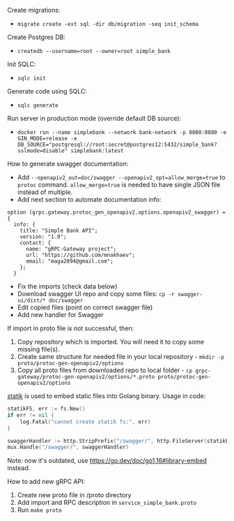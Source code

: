 Create migrations:
- `migrate create -ext sql -dir db/migration -seq init_schema`

Create Postgres DB:
- `createdb --username=root --owner=root simple_bank`

Init SQLC:
- `sqlc init`

Generate code using SQLC:
- `sqlc generate`

Run server in production mode (override default DB source):
- `docker run --name simplebank --network bank-network -p 8080:8080 -e GIN_MODE=release -e DB_SOURCE="postgresql://root:secret@postgres12:5432/simple_bank?sslmode=disable" simplebank:latest`

How to generate swagger documentation:
- Add `--openapiv2_out=doc/swagger --openapiv2_opt=allow_merge=true` to `protoc` command. 
`allow_merge=true` is needed to have single JSON file instead of multiple.
- Add next section to automate documentation info:
```swagger codegen
option (grpc.gateway.protoc_gen_openapiv2.options.openapiv2_swagger) = {
  info: {
    title: "Simple Bank API";
    version: "1.0";
    contact: {
      name: "gRPC-Gateway project";
      url: "https://github.com/mnakhaev";
      email: "maga2894@gmail.com";
    };
  }
```
- Fix the imports (check data below)
- Download swagger UI repo and copy some files: `cp -r swagger-ui/dist/* doc/swagger`
- Edit copied files (point on correct swagger file)
- Add new handler for Swagger

If import in proto file is not successful, then:
1) Copy repository which is imported. You will need it to copy some missing file(s).
2) Create same structure for needed file in your local repository - `mkdir -p proto/protoc-gen-openapiv2/options`
3) Copy all proto files from downloaded repo to local folder - `cp grpc-gateway/protoc-gen-openapiv2/options/*.proto proto/protoc-gen-openapiv2/options`

[statik](https://github.com/rakyll/statik) is used to embed static files into Golang binary.
Usage in code:
```go
statikFS, err := fs.New()
if err != nil {
    log.Fatal("cannot create statik fs:", err)
}

swaggerHandler := http.StripPrefix("/swagger/", http.FileServer(statikFS))
mux.Handle("/swagger/", swaggerHandler)
```
Note: now it's outdated, use https://go.dev/doc/go1.16#library-embed instead.


How to add new gRPC API:
1) Create new proto file in /proto directory
2) Add import and RPC description in `service_simple_bank.proto`
3) Run `make proto`